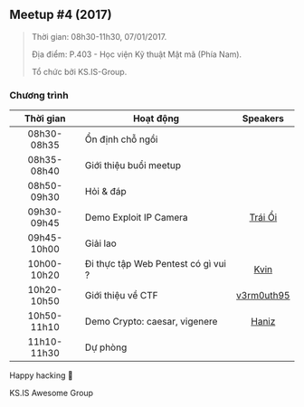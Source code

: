 ## Meetup #4 (2017)

> Thời gian: 08h30-11h30, 07/01/2017.
>
> Địa điểm: P.403 - Học viện Kỹ thuật Mật mã (Phía Nam).
> 
> Tổ chức bởi KS.IS-Group.

### Chương trình

|     Thời gian   | Hoạt động                           |  Speakers  |
|:-----------:|-------------------------------------------|:----------:|
| 08h30-08h35 | Ổn định chỗ ngồi                          |            |
| 08h35-08h40 | Giới thiệu buổi meetup |            |
| 08h50-09h30 | Hỏi & đáp                                 |            |
| 09h30-09h45 | Demo Exploit IP Camera                    |   [Trái Ổi](https://github.com/TraiOi)  |
| 09h45-10h00 | Giải lao                                  |            |
| 10h00-10h20 | Đi thực tập Web Pentest có gì vui ?       |    [Kvin](https://github.com/Kevin-KSIS)    |
| 10h20-10h50 | Giới thiệu về CTF                         | [v3rm0uth95](https://github.com/v3rm0uth95) |
| 10h50-11h10 | Demo Crypto: caesar, vigenere             |    [Haniz](https://github.com/CloudStrifeHan)   |
| 11h10-11h30 | Dự phòng                                  |            |

Happy hacking :clap: 

KS.IS Awesome Group
